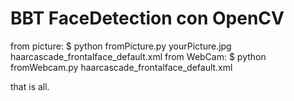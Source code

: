# BBT FaceDetection con OpenCV
from picture: $ python fromPicture.py yourPicture.jpg haarcascade_frontalface_default.xml
from WebCam: $ python fromWebcam.py haarcascade_frontalface_default.xml

that is all.
